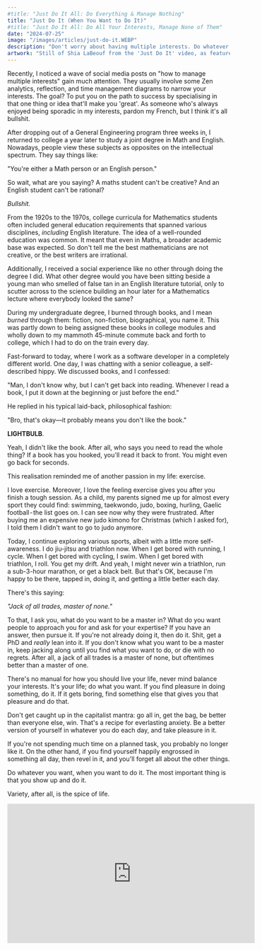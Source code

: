 ```yaml
---
#title: "Just Do It All: Do Everything & Manage Nothing"
title: "Just Do It (When You Want to Do It)"
#title: "Just Do It All: Do All Your Interests, Manage None of Them"
date: "2024-07-25"
image: "/images/articles/just-do-it.WEBP"
description: "Don't worry about having multiple interests. Do whatever you want, when you want to do it. Variety after all, is the spice of life."
artwork: "Still of Shia LaBeouf from the 'Just Do It' video, as featured in the #INTRODUCTIONS art project."
---
```


Recently, I noticed a wave of social media posts on "how to manage multiple interests" gain much attention. They usually involve some Zen analytics, reflection, and time management diagrams to narrow your interests. The goal? To put you on the path to success by specialising in that one thing or idea that'll make you 'great'. As someone who's always enjoyed being sporadic in my interests, pardon my French, but I think it's all bullshit.

After dropping out of a General Engineering program three weeks in, I returned to college a year later to study a joint degree in Math and English. Nowadays, people view these subjects as opposites on the intellectual spectrum. They say things like:

"You're either a Math person or an English person."

So wait, what are you saying? A maths student can't be creative? And an English student can't be rational?

_Bullshit._

From the 1920s to the 1970s, college curricula for Mathematics students often included general education requirements that spanned various disciplines, _including_ English literature. The idea of a well-rounded education was common. It meant that even in Maths, a broader academic base was expected. So don't tell me the best mathematicians are not creative, or the best writers are irrational.

Additionally, I received a social experience like no other through doing the degree I did. What other degree would you have been sitting beside a young man who smelled of false tan in an English literature tutorial, only to scutter across to the science building an hour later for a Mathematics lecture where everybody looked the same?

During my undergraduate degree, I burned through books, and I mean _burned_ through them: fiction, non-fiction, biographical, you name it. This was partly down to being assigned these books in college modules and wholly down to my mammoth 45-minute commute back and forth to college, which I had to do on the train every day.

Fast-forward to today, where I work as a software developer in a completely different world. One day, I was chatting with a senior colleague, a self-described hippy. We discussed books, and I confessed:

"Man, I don't know why, but I can't get back into reading. Whenever I read a book, I put it down at the beginning or just before the end."

He replied in his typical laid-back, philosophical fashion:

"Bro, that's okay—it probably means you don't like the book."

**LIGHTBULB**.

Yeah, I didn't like the book. After all, who says you need to read the whole thing? If a book has you hooked, you'll read it back to front. You might even go back for seconds.

This realisation reminded me of another passion in my life: exercise.

I love exercise. Moreover, I love the feeling exercise gives you after you finish a tough session. As a child, my parents signed me up for almost every sport they could find: swimming, taekwondo, judo, boxing, hurling, Gaelic football - the list goes on. I can see now why they were frustrated. After buying me an expensive new judo kimono for Christmas (which I asked for), I told them I didn't want to go to judo anymore.

Today, I continue exploring various sports, albeit with a little more self-awareness. I do jiu-jitsu and triathlon now. When I get bored with running, I cycle. When I get bored with cycling, I swim. When I get bored with triathlon, I roll. You get my drift. And yeah, I might never win a triathlon, run a sub-3-hour marathon, or get a black belt. But that's OK, because I'm happy to be there, tapped in, doing it, and getting a little better each day.

There's this saying: 

_"Jack of all trades, master of none."_

To that, I ask you, what do you want to be a master in? What do you want people to approach you for and ask for your expertise? If you have an answer, then pursue it. If you're not already doing it, then do it. Shit, get a PhD and _really_ lean into it. If you don't know what you want to be a master in, keep jacking along until you find what you want to do, or die with no regrets. After all, a jack of all trades is a master of none, but oftentimes better than a master of one.

[//]: # (Now, I know what you're thinking. "I have so many interests, won't I burn out if I try to do everything? Won't I end up)

[//]: # (a master of nothing?" Look, I get it. That's what all those productivity gurus want you to believe. But here's the)

[//]: # (deal - some of the most badass innovators in history were Renaissance men and women who couldn't stick to one lane if)

[//]: # (their lives depended on it.)

[//]: # ()

[//]: # (Take Leonardo da Vinci, for instance. That dude was painting the Mona Lisa one day and designing flying machines the)

[//]: # (next. And get this - most of his works were unfinished. You know why? Because he was too busy being fucking brilliant at)

[//]: # (everything to wrap things up neatly. Did anyone call him a failure? Hell no. They called him a genius.)

There's no manual for how you should live your life, never mind balance your interests. It's your life; do what you want. If you find pleasure in doing something, do it. If it gets boring, find something else that gives you that pleasure and do that.

Don't get caught up in the capitalist mantra: go all in, get the bag, be better than everyone else, win. That's a recipe for everlasting anxiety. Be a better version of yourself in whatever you do each day, and take pleasure in it.

If you're not spending much time on a planned task, you probably no longer like it. On the other hand, if you find yourself happily engrossed in something all day, then revel in it, and you'll forget all about the other things.

Do whatever you want, when you want to do it. The most important thing is that you show up and do it.

Variety, after all, is the spice of life.

<iframe width="560" height="315" src="https://www.youtube.com/embed/ZXsQAXx_ao0?si=IMCEZ3vnllkJfPqe" title="YouTube video player" frameborder="0" allow="accelerometer; autoplay; clipboard-write; encrypted-media; gyroscope; picture-in-picture; web-share" referrerpolicy="strict-origin-when-cross-origin" allowfullscreen></iframe>
